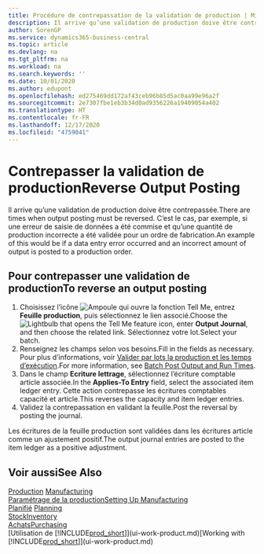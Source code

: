 ```yaml
---
title: Procédure de contrepassation de la validation de production | Microsoft Docs
description: Il arrive qu’une validation de production doive être contrepassée. C’est le cas, par exemple, si une erreur de saisie de données a été commise et qu’une quantité de production incorrecte a été validée pour un ordre de fabrication.
author: SorenGP
ms.service: dynamics365-business-central
ms.topic: article
ms.devlang: na
ms.tgt_pltfrm: na
ms.workload: na
ms.search.keywords: ''
ms.date: 10/01/2020
ms.author: edupont
ms.openlocfilehash: ed275469dd172af43ceb96b85d5ac0aa99e96a2f
ms.sourcegitcommit: 2e7307fbe1eb3b34d0ad9356226a19409054a402
ms.translationtype: HT
ms.contentlocale: fr-FR
ms.lasthandoff: 12/17/2020
ms.locfileid: "4759041"
---
```

# <a name="reverse-output-posting"></a><span data-ttu-id="0da3d-104">Contrepasser la validation de production</span><span class="sxs-lookup"><span data-stu-id="0da3d-104">Reverse Output Posting</span></span>
<span data-ttu-id="0da3d-105">Il arrive qu’une validation de production doive être contrepassée.</span><span class="sxs-lookup"><span data-stu-id="0da3d-105">There are times when output posting must be reversed.</span></span> <span data-ttu-id="0da3d-106">C’est le cas, par exemple, si une erreur de saisie de données a été commise et qu’une quantité de production incorrecte a été validée pour un ordre de fabrication.</span><span class="sxs-lookup"><span data-stu-id="0da3d-106">An example of this would be if a data entry error occurred and an incorrect amount of output is posted to a production order.</span></span>  

## <a name="to-reverse-an-output-posting"></a><span data-ttu-id="0da3d-107">Pour contrepasser une validation de production</span><span class="sxs-lookup"><span data-stu-id="0da3d-107">To reverse an output posting</span></span>  
1.  <span data-ttu-id="0da3d-108">Choisissez l’icône ![Ampoule qui ouvre la fonction Tell Me](media/ui-search/search_small.png "Dites-moi ce que vous voulez faire"), entrez **Feuille production**, puis sélectionnez le lien associé.</span><span class="sxs-lookup"><span data-stu-id="0da3d-108">Choose the ![Lightbulb that opens the Tell Me feature](media/ui-search/search_small.png "Tell me what you want to do") icon, enter **Output Journal**, and then choose the related link.</span></span> <span data-ttu-id="0da3d-109">Sélectionnez votre lot.</span><span class="sxs-lookup"><span data-stu-id="0da3d-109">Select your batch.</span></span>  
2. <span data-ttu-id="0da3d-110">Renseignez les champs selon vos besoins.</span><span class="sxs-lookup"><span data-stu-id="0da3d-110">Fill in the fields as necessary.</span></span> <span data-ttu-id="0da3d-111">Pour plus d’informations, voir [Valider par lots la production et les temps d’exécution](production-how-to-post-output-quantity.md).</span><span class="sxs-lookup"><span data-stu-id="0da3d-111">For more information, see [Batch Post Output and Run Times](production-how-to-post-output-quantity.md).</span></span>
3.  <span data-ttu-id="0da3d-112">Dans le champ **Ecriture lettrage**, sélectionnez l’écriture comptable article associée.</span><span class="sxs-lookup"><span data-stu-id="0da3d-112">In the **Applies-To Entry** field, select the associated item ledger entry.</span></span> <span data-ttu-id="0da3d-113">Cette action contrepasse les écritures comptables capacité et article.</span><span class="sxs-lookup"><span data-stu-id="0da3d-113">This reverses the capacity and item ledger entries.</span></span>  
4. <span data-ttu-id="0da3d-114">Validez la contrepassation en validant la feuille.</span><span class="sxs-lookup"><span data-stu-id="0da3d-114">Post the reversal by posting the journal.</span></span>  

<span data-ttu-id="0da3d-115">Les écritures de la feuille production sont validées dans les écritures article comme un ajustement positif.</span><span class="sxs-lookup"><span data-stu-id="0da3d-115">The output journal entries are posted to the item ledger as a positive adjustment.</span></span>  

## <a name="see-also"></a><span data-ttu-id="0da3d-116">Voir aussi</span><span class="sxs-lookup"><span data-stu-id="0da3d-116">See Also</span></span>  
 <span data-ttu-id="0da3d-117">[Production](production-manage-manufacturing.md)  </span><span class="sxs-lookup"><span data-stu-id="0da3d-117">[Manufacturing](production-manage-manufacturing.md)  </span></span>  
 [<span data-ttu-id="0da3d-118">Paramétrage de la production</span><span class="sxs-lookup"><span data-stu-id="0da3d-118">Setting Up Manufacturing</span></span>](production-configure-production-processes.md)  
 <span data-ttu-id="0da3d-119">[Planifié](production-planning.md)    </span><span class="sxs-lookup"><span data-stu-id="0da3d-119">[Planning](production-planning.md)    </span></span>  
 [<span data-ttu-id="0da3d-120">Stock</span><span class="sxs-lookup"><span data-stu-id="0da3d-120">Inventory</span></span>](inventory-manage-inventory.md)  
 [<span data-ttu-id="0da3d-121">Achats</span><span class="sxs-lookup"><span data-stu-id="0da3d-121">Purchasing</span></span>](purchasing-manage-purchasing.md)  
 <span data-ttu-id="0da3d-122">[Utilisation de [!INCLUDE[prod_short](includes/prod_short.md)]](ui-work-product.md)</span><span class="sxs-lookup"><span data-stu-id="0da3d-122">[Working with [!INCLUDE[prod_short](includes/prod_short.md)]](ui-work-product.md)</span></span>  
